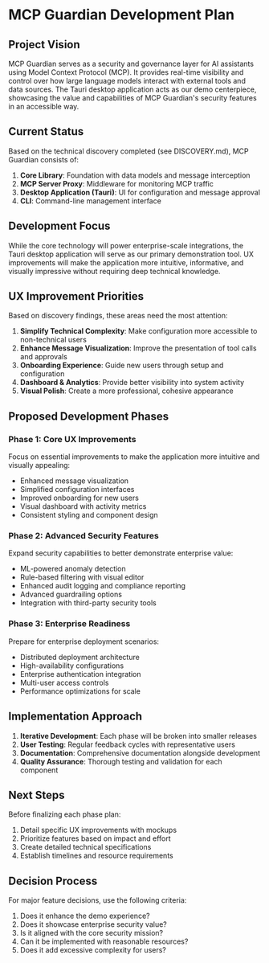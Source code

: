 # MCP Guardian Development Plan

## Project Vision

MCP Guardian serves as a security and governance layer for AI assistants using Model Context Protocol (MCP). It provides real-time visibility and control over how large language models interact with external tools and data sources. The Tauri desktop application acts as our demo centerpiece, showcasing the value and capabilities of MCP Guardian's security features in an accessible way.

## Current Status

Based on the technical discovery completed (see DISCOVERY.md), MCP Guardian consists of:

1. **Core Library**: Foundation with data models and message interception
2. **MCP Server Proxy**: Middleware for monitoring MCP traffic
3. **Desktop Application (Tauri)**: UI for configuration and message approval
4. **CLI**: Command-line management interface

## Development Focus

While the core technology will power enterprise-scale integrations, the Tauri desktop application will serve as our primary demonstration tool. UX improvements will make the application more intuitive, informative, and visually impressive without requiring deep technical knowledge.

## UX Improvement Priorities

Based on discovery findings, these areas need the most attention:

1. **Simplify Technical Complexity**: Make configuration more accessible to non-technical users
2. **Enhance Message Visualization**: Improve the presentation of tool calls and approvals
3. **Onboarding Experience**: Guide new users through setup and configuration
4. **Dashboard & Analytics**: Provide better visibility into system activity
5. **Visual Polish**: Create a more professional, cohesive appearance

## Proposed Development Phases

### Phase 1: Core UX Improvements

Focus on essential improvements to make the application more intuitive and visually appealing:

- Enhanced message visualization
- Simplified configuration interfaces
- Improved onboarding for new users
- Visual dashboard with activity metrics
- Consistent styling and component design

### Phase 2: Advanced Security Features

Expand security capabilities to better demonstrate enterprise value:

- ML-powered anomaly detection 
- Rule-based filtering with visual editor
- Enhanced audit logging and compliance reporting
- Advanced guardrailing options
- Integration with third-party security tools

### Phase 3: Enterprise Readiness

Prepare for enterprise deployment scenarios:

- Distributed deployment architecture
- High-availability configurations
- Enterprise authentication integration
- Multi-user access controls
- Performance optimizations for scale

## Implementation Approach

1. **Iterative Development**: Each phase will be broken into smaller releases
2. **User Testing**: Regular feedback cycles with representative users
3. **Documentation**: Comprehensive documentation alongside development
4. **Quality Assurance**: Thorough testing and validation for each component

## Next Steps

Before finalizing each phase plan:
1. Detail specific UX improvements with mockups
2. Prioritize features based on impact and effort
3. Create detailed technical specifications
4. Establish timelines and resource requirements

## Decision Process

For major feature decisions, use the following criteria:
1. Does it enhance the demo experience?
2. Does it showcase enterprise security value?
3. Is it aligned with the core security mission?
4. Can it be implemented with reasonable resources?
5. Does it add excessive complexity for users?